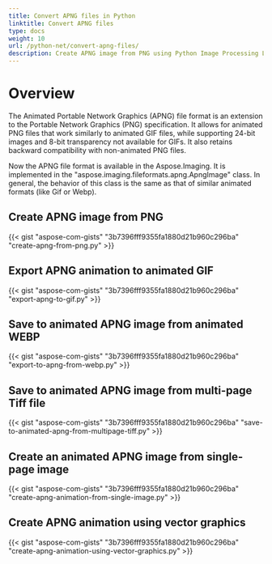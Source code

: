 ```yaml
---
title: Convert APNG files in Python
linktitle: Convert APNG files
type: docs
weight: 10
url: /python-net/convert-apng-files/
description: Create APNG image from PNG using Python Image Processing Library, export animation to GIF, save to animated WEBP, and create APNG animation using Vector graphics.
---
```


# **Overview**
The Animated Portable Network Graphics (APNG) file format is an extension to the Portable Network Graphics (PNG) specification. It allows for animated PNG files that work similarly to animated GIF files, while supporting 24-bit images and 8-bit transparency not available for GIFs. It also retains backward compatibility with non-animated PNG files.

Now the APNG file format is available in the Aspose.Imaging.
It is implemented in the "aspose.imaging.fileformats.apng.ApngImage" class. In general, the behavior of this class is the same as that of similar animated formats (like Gif or Webp).

## **Create APNG image from PNG**
{{< gist "aspose-com-gists" "3b7396fff9355fa1880d21b960c296ba" "create-apng-from-png.py" >}}

## **Export APNG animation to animated GIF**
{{< gist "aspose-com-gists" "3b7396fff9355fa1880d21b960c296ba" "export-apng-to-gif.py" >}}

## **Save to animated APNG image from animated WEBP**
{{< gist "aspose-com-gists" "3b7396fff9355fa1880d21b960c296ba" "export-to-apng-from-webp.py" >}}

## **Save to animated APNG image from multi-page Tiff file**
{{< gist "aspose-com-gists" "3b7396fff9355fa1880d21b960c296ba" "save-to-animated-apng-from-multipage-tiff.py" >}}

## **Create an animated APNG image from single-page image**
{{< gist "aspose-com-gists" "3b7396fff9355fa1880d21b960c296ba" "create-apng-animation-from-single-image.py" >}}

## **Create APNG animation using vector graphics**
{{< gist "aspose-com-gists" "3b7396fff9355fa1880d21b960c296ba" "create-apng-animation-using-vector-graphics.py" >}}
